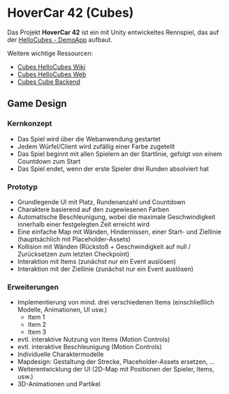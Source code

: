 # HoverCar 42 (Cubes)
Das Projekt **HoverCar 42** ist ein mit Unity entwickeltes Rennspiel, das auf der [HelloCubes - DemoApp](https://github.com/dasdigitalefoyer/cubes-hellocubes-unity) aufbaut.

Weitere wichtige Ressourcen: 

- [Cubes HelloCubes Wiki](https://github.com/dasdigitalefoyer/cubes-hellocubes/wiki)
- [Cubes HelloCubes Web](https://github.com/dasdigitalefoyer/cubes-hellocubes-web)
- [Cubes Cube Backend](https://github.com/dasdigitalefoyer/cubes-cube-backend)

## Game Design

### Kernkonzept

- Das Spiel wird über die Webanwendung gestartet
- Jedem Würfel/Client wird zufällig einer Farbe zugeteilt
- Das Spiel beginnt mit allen Spielern an der Startlinie, gefolgt von einem Countdown zum Start
- Das Spiel endet, wenn der erste Spieler drei Runden absolviert hat

### Prototyp

- Grundlegende UI mit Platz, Rundenanzahl und Countdown
- Charaktere basierend auf den zugewiesenen Farben
- Automatische Beschleunigung, wobei die maximale Geschwindigkeit innerhalb einer festgelegten Zeit erreicht wird
- Eine einfache Map mit Wänden, Hindernissen, einer Start- und Ziellinie (hauptsächlich mit Placeholder-Assets)
- Kollision mit Wänden (Rückstoß + Geschwindigkeit auf null / Zurücksetzen zum letzten Checkpoint)
- Interaktion mit Items (zunächst nur ein Event auslösen)
- Interaktion mit der Ziellinie (zunächst nur ein Event auslösen)

### Erweiterungen

- Implementierung von mind. drei verschiedenen Items (einschließlich Modelle, Animationen, UI usw.)
  - Item 1
  - Item 2
  - Item 3  
- evtl. interaktive Nutzung von Items (Motion Controls)
- evtl. interaktive Beschleunigung (Motion Controls)
- Individuelle Charaktermodelle
- Mapdesign: Gestaltung der Strecke, Placeholder-Assets ersetzen, ...
- Weiterentwicklung der UI (2D-Map mit Positionen der Spieler, Items, usw.)
- 3D-Animationen und Partikel
